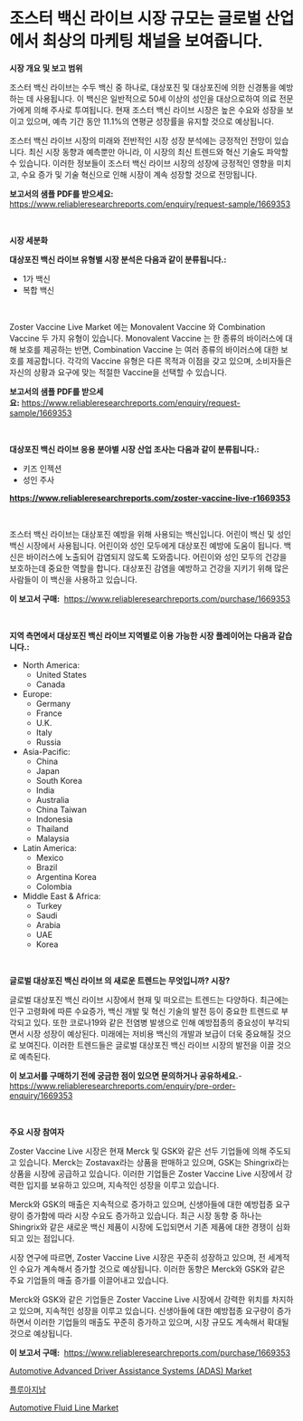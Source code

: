 <p><h1>조스터 백신 라이브 시장 규모는 글로벌 산업에서 최상의 마케팅 채널을 보여줍니다.</h1></p><p><strong>시장 개요 및 보고 범위</strong></p>
<p><p>조스터 백신 라이브는 수두 백신 중 하나로, 대상포진 및 대상포진에 의한 신경통을 예방하는 데 사용됩니다. 이 백신은 일반적으로 50세 이상의 성인을 대상으로하여 의료 전문가에게 의해 주사로 투여됩니다. 현재 조스터 백신 라이브 시장은 높은 수요와 성장을 보이고 있으며, 예측 기간 동안 11.1%의 연평균 성장률을 유지할 것으로 예상됩니다. </p><p>조스터 백신 라이브 시장의 미래와 전반적인 시장 성장 분석에는 긍정적인 전망이 있습니다. 최신 시장 동향과 예측뿐만 아니라, 이 시장의 최신 트렌드와 혁신 기술도 파악할 수 있습니다. 이러한 정보들이 조스터 백신 라이브 시장의 성장에 긍정적인 영향을 미치고, 수요 증가 및 기술 혁신으로 인해 시장이 계속 성장할 것으로 전망됩니다.</p></p>
<p><strong>보고서의 샘플 PDF를 받으세요:</strong> <a href="https://www.reliableresearchreports.com/enquiry/request-sample/1669353">https://www.reliableresearchreports.com/enquiry/request-sample/1669353</a></p>
<p>&nbsp;</p>
<p><strong>시장 세분화</strong></p>
<p><strong>대상포진 백신 라이브 유형별 시장 분석은 다음과 같이 분류됩니다.:</strong></p>
<p><ul><li>1가 백신</li><li>복합 백신</li></ul></p>
<p>&nbsp;</p>
<p><p>Zoster Vaccine Live Market 에는 Monovalent Vaccine 와 Combination Vaccine 두 가지 유형이 있습니다. Monovalent Vaccine 는 한 종류의 바이러스에 대해 보호를 제공하는 반면, Combination Vaccine 는 여러 종류의 바이러스에 대한 보호를 제공합니다. 각각의 Vaccine 유형은 다른 목적과 이점을 갖고 있으며, 소비자들은 자신의 상황과 요구에 맞는 적절한 Vaccine을 선택할 수 있습니다.</p></p>
<p><strong>보고서의 샘플 PDF를 받으세요:</strong>&nbsp;<a href="https://www.reliableresearchreports.com/enquiry/request-sample/1669353">https://www.reliableresearchreports.com/enquiry/request-sample/1669353</a></p>
<p>&nbsp;</p>
<p><strong> 대상포진 백신 라이브 응용 분야별 시장 산업 조사는 다음과 같이 분류됩니다.:</strong></p>
<p><ul><li>키즈 인젝션</li><li>성인 주사</li></ul></p>
<p><strong><a href="https://www.reliableresearchreports.com/zoster-vaccine-live-r1669353">https://www.reliableresearchreports.com/zoster-vaccine-live-r1669353</a></strong></p>
<p>&nbsp;</p>
<p><p>조스터 백신 라이브는 대상포진 예방을 위해 사용되는 백신입니다. 어린이 백신 및 성인 백신 시장에서 사용됩니다. 어린이와 성인 모두에게 대상포진 예방에 도움이 됩니다. 백신은 바이러스에 노출되어 감염되지 않도록 도와줍니다. 어린이와 성인 모두의 건강을 보호하는데 중요한 역할을 합니다. 대상포진 감염을 예방하고 건강을 지키기 위해 많은 사람들이 이 백신을 사용하고 있습니다.</p></p>
<p><strong>이 보고서 구매:</strong>&nbsp; <a href="https://www.reliableresearchreports.com/purchase/1669353">https://www.reliableresearchreports.com/purchase/1669353</a></p>
<p>&nbsp;</p>
<p><strong>지역 측면에서 대상포진 백신 라이브 지역별로 이용 가능한 시장 플레이어는 다음과 같습니다.:</strong></p>
<p><ul>
    <li>
        North America:
        <ul>
            <li>United States</li>
            <li>Canada</li>
        </ul>
    </li>
    <li>
        Europe:
        <ul>
            <li>Germany</li>
            <li>France</li>
            <li>U.K.</li>
            <li>Italy</li>
            <li>Russia</li>
        </ul>
    </li>
    <li>
        Asia-Pacific:
        <ul>
            <li>China</li>
            <li>Japan</li>
            <li>South Korea</li>
            <li>India</li>
            <li>Australia</li>
            <li>China Taiwan</li>
            <li>Indonesia</li>
            <li>Thailand</li>
            <li>Malaysia</li>
        </ul>
    </li>
    <li>
        Latin America:
        <ul>
            <li>Mexico</li>
            <li>Brazil</li>
            <li>Argentina Korea</li>
            <li>Colombia</li>
        </ul>
    </li>
    <li>
        Middle East & Africa:
        <ul>
            <li>Turkey</li>
            <li>Saudi</li>
            <li>Arabia</li>
            <li>UAE</li>
            <li>Korea</li>
        </ul>
    </li>
    </ul></p>
<p>&nbsp;</p>
<p><strong>글로벌 대상포진 백신 라이브 의 새로운 트렌드는 무엇입니까? 시장?</strong></p>
<p><p>글로벌 대상포진 백신 라이브 시장에서 현재 및 떠오르는 트렌드는 다양하다. 최근에는 인구 고령화에 따른 수요증가, 백신 개발 및 혁신 기술의 발전 등이 중요한 트렌드로 부각되고 있다. 또한 코로나19와 같은 전염병 발생으로 인해 예방접종의 중요성이 부각되면서 시장 성장이 예상된다. 미래에는 저비용 백신의 개발과 보급이 더욱 중요해질 것으로 보여진다. 이러한 트렌드들은 글로벌 대상포진 백신 라이브 시장의 발전을 이끌 것으로 예측된다.</p></p>
<p><strong>이 보고서를 구매하기 전에 궁금한 점이 있으면 문의하거나 공유하세요.</strong>- <a href="https://www.reliableresearchreports.com/enquiry/pre-order-enquiry/1669353">https://www.reliableresearchreports.com/enquiry/pre-order-enquiry/1669353</a></p>
<p>&nbsp;</p>
<p><strong>주요 시장 참여자</strong></p>
<p><p>Zoster Vaccine Live 시장은 현재 Merck 및 GSK와 같은 선두 기업들에 의해 주도되고 있습니다. Merck는 Zostavax라는 상품을 판매하고 있으며, GSK는 Shingrix라는 상품을 시장에 공급하고 있습니다. 이러한 기업들은 Zoster Vaccine Live 시장에서 강력한 입지를 보유하고 있으며, 지속적인 성장을 이루고 있습니다.</p><p>Merck와 GSK의 매출은 지속적으로 증가하고 있으며, 신생아들에 대한 예방접종 요구량이 증가함에 따라 시장 수요도 증가하고 있습니다. 최근 시장 동향 중 하나는 Shingrix와 같은 새로운 백신 제품이 시장에 도입되면서 기존 제품에 대한 경쟁이 심화되고 있는 점입니다.</p><p>시장 연구에 따르면, Zoster Vaccine Live 시장은 꾸준히 성장하고 있으며, 전 세계적인 수요가 계속해서 증가할 것으로 예상됩니다. 이러한 동향은 Merck와 GSK와 같은 주요 기업들의 매출 증가를 이끌어내고 있습니다.</p><p>Merck와 GSK와 같은 기업들은 Zoster Vaccine Live 시장에서 강력한 위치를 차지하고 있으며, 지속적인 성장을 이루고 있습니다. 신생아들에 대한 예방접종 요구량이 증가하면서 이러한 기업들의 매출도 꾸준히 증가하고 있으며, 시장 규모도 계속해서 확대될 것으로 예상됩니다.</p></p>
<p><strong>이 보고서 구매:</strong>&nbsp;&nbsp;<a href="https://www.reliableresearchreports.com/purchase/1669353">https://www.reliableresearchreports.com/purchase/1669353</a></p>
<p><p><a href="https://issuu.com/reportprime-2/docs/automotive-advanced-driver-assistance-systems-adas">Automotive Advanced Driver Assistance Systems (ADAS) Market</a></p><p><a href="https://medium.com/@cierrahayes645/%ED%94%8C%EB%A3%A8%EC%95%84%EC%A7%80%EB%82%A8-%EC%8B%9C%EC%9E%A5-%EC%84%B1%EA%B3%B5%EC%A0%81%EC%9D%B8-%EB%B9%84%EC%A6%88%EB%8B%88%EC%8A%A4-%EC%A0%84%EB%9E%B5-%EC%98%88%EC%B8%A1%EC%9D%80-2031%EB%85%84%EA%B9%8C%EC%A7%80-%EC%A7%80%EC%86%8D%EB%90%A9%EB%8B%88%EB%8B%A4-345f385db23c">플루아지남</a></p><p><a href="https://issuu.com/reportprime-2/docs/automotive-fluid-line-market-size-2030.pptx">Automotive Fluid Line Market</a></p></p>
